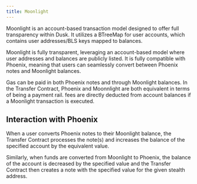 ```yaml
---
title: Moonlight
---
```


Moonlight is an account-based transaction model designed to offer full transparency within Dusk. It utilizes a BTreeMap for user accounts, which contains user addresses/BLS keys mapped to balances. 

Moonlight is fully transparent, leveraging an account-based model where user addresses and balances are publicly listed.
It is fully compatible with Phoenix, meaning that users can seamlessly convert between Phoenix notes and Moonlight balances.

Gas can be paid in both Phoenix notes and through Moonlight balances. In the Transfer Contract, Phoenix and Moonnlight are both equivalent in terms of being a payment rail. fees are directly deducted from account balances if a Moonlight transaction is executed.

## Interaction with Phoenix

When a user converts Phoenix notes to their Moonlight balance, the Transfer Contract processes the note(s) and increases the balance of the specified account by the equivalent value.

Similarly, when funds are converted from Moonlight to Phoenix, the balance of the account is decreased by the specified value and the Transfer Contract then creates a note with the specified value for the given stealth address.
